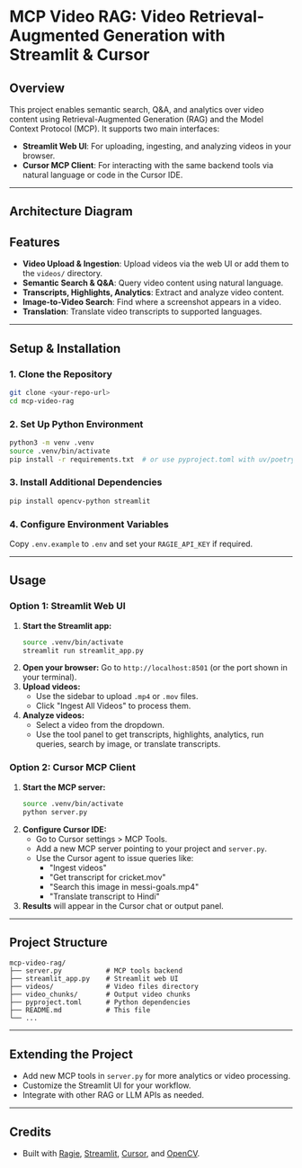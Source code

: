 # MCP Video RAG: Video Retrieval-Augmented Generation with Streamlit & Cursor

## Overview
This project enables semantic search, Q&A, and analytics over video content using Retrieval-Augmented Generation (RAG) and the Model Context Protocol (MCP). It supports two main interfaces:
- **Streamlit Web UI**: For uploading, ingesting, and analyzing videos in your browser.
- **Cursor MCP Client**: For interacting with the same backend tools via natural language or code in the Cursor IDE.

---

## Architecture Diagram



## Features
- **Video Upload & Ingestion**: Upload videos via the web UI or add them to the `videos/` directory.
- **Semantic Search & Q&A**: Query video content using natural language.
- **Transcripts, Highlights, Analytics**: Extract and analyze video content.
- **Image-to-Video Search**: Find where a screenshot appears in a video.
- **Translation**: Translate video transcripts to supported languages.

---

## Setup & Installation

### 1. Clone the Repository
```sh
git clone <your-repo-url>
cd mcp-video-rag
```

### 2. Set Up Python Environment
```sh
python3 -m venv .venv
source .venv/bin/activate
pip install -r requirements.txt  # or use pyproject.toml with uv/poetry
```

### 3. Install Additional Dependencies
```sh
pip install opencv-python streamlit
```

### 4. Configure Environment Variables
Copy `.env.example` to `.env` and set your `RAGIE_API_KEY` if required.

---

## Usage

### Option 1: Streamlit Web UI
1. **Start the Streamlit app:**
   ```sh
   source .venv/bin/activate
   streamlit run streamlit_app.py
   ```
2. **Open your browser:**
   Go to `http://localhost:8501` (or the port shown in your terminal).
3. **Upload videos:**
   - Use the sidebar to upload `.mp4` or `.mov` files.
   - Click "Ingest All Videos" to process them.
4. **Analyze videos:**
   - Select a video from the dropdown.
   - Use the tool panel to get transcripts, highlights, analytics, run queries, search by image, or translate transcripts.

### Option 2: Cursor MCP Client
1. **Start the MCP server:**
   ```sh
   source .venv/bin/activate
   python server.py
   ```
2. **Configure Cursor IDE:**
   - Go to Cursor settings > MCP Tools.
   - Add a new MCP server pointing to your project and `server.py`.
   - Use the Cursor agent to issue queries like:
     - "Ingest videos"
     - "Get transcript for cricket.mov"
     - "Search this image in messi-goals.mp4"
     - "Translate transcript to Hindi"
3. **Results** will appear in the Cursor chat or output panel.

---

## Project Structure
```
mcp-video-rag/
├── server.py           # MCP tools backend
├── streamlit_app.py    # Streamlit web UI
├── videos/             # Video files directory
├── video_chunks/       # Output video chunks
├── pyproject.toml      # Python dependencies
├── README.md           # This file
└── ...
```

---

## Extending the Project
- Add new MCP tools in `server.py` for more analytics or video processing.
- Customize the Streamlit UI for your workflow.
- Integrate with other RAG or LLM APIs as needed.

---

## Credits
- Built with [Ragie](https://www.ragie.ai/), [Streamlit](https://streamlit.io/), [Cursor](https://www.cursor.so/), and [OpenCV](https://opencv.org/).
